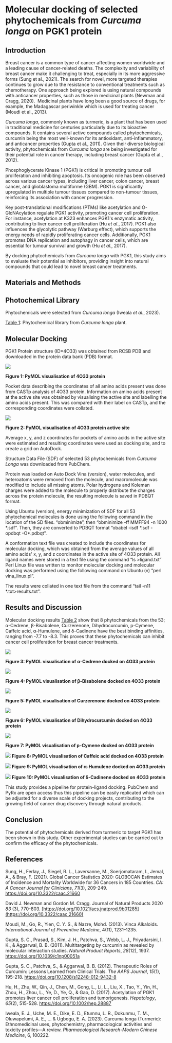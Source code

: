 <!--StartFragment-->

# **Molecular docking of selected phytochemicals from _Curcuma longa_ on PGK1 protein**


## **Introduction**

Breast cancer is a common type of cancer affecting women worldwide and a leading cause of cancer-related deaths. The complexity and variability of breast cancer make it challenging to treat, especially in its more aggressive forms (Sung et al., 2021). The search for novel, more targeted therapies continues to grow due to the resistance to conventional treatments such as chemotherapy. One approach being explored is using natural compounds with anticancer properties, such as those in medicinal plants (Newman and Cragg, 2020).  Medicinal plants have long been a good source of drugs, for example, the Madagascar periwinkle which is used for treating cancer (Moudi et al., 2013). 

_Curcuma longa_, commonly known as turmeric, is a plant that has been used in traditional medicine for centuries particularly due to its bioactive compounds. It contains several active compounds called phytochemicals, curcumin being the most well-known for its antioxidant, anti-inflammatory, and anticancer properties (Gupta et al., 2011). Given their diverse biological activity, phytochemicals from _Curcuma longa_ are being investigated for their potential role in cancer therapy, including breast cancer (Gupta et al., 2012).

Phosphoglycerate Kinase 1 (PGK1) is critical in promoting tumour cell proliferation and inhibiting apoptosis. Its oncogenic role has been observed across various cancer types, including liver cancer, colon cancer, breast cancer, and glioblastoma multiforme (GBM). PGK1 is significantly upregulated in multiple tumour tissues compared to non-tumour tissues, reinforcing its association with cancer progression.

Key post-translational modifications (PTMs) like acetylation and O-GlcNAcylation regulate PGK1 activity, promoting cancer cell proliferation. For instance, acetylation at K323 enhances PGK1's enzymatic activity, contributing to liver cancer cell proliferation (Hu _et al_., 2017). PGK1 also influences the glycolytic pathway (Warburg effect), which supports the energy needs of rapidly proliferating cancer cells. Additionally, PGK1 promotes DNA replication and autophagy in cancer cells, which are essential for tumour survival and growth (Hu _et al_., 2017).

By docking phytochemicals from _Curcuma longa_ with PGK1, this study aims to evaluate their potential as inhibitors, providing insight into natural compounds that could lead to novel breast cancer treatments.


## **Materials and Methods**

## **Photochemical Library**

Phytochemicals were selected from _Curcuma longa_ (Iweala _et al_., 2023).

[Table 1](https://github.com/Fadayini-Priscilla/hackbio-cancer-internship/blob/c9dc7410a91442df1b2eac3795111aaa04c33bf8/Targeting%20PGK1%20in%20Breast%20Cancer%20(Docking%20Pipeline%20and%20Machine%20Learning)/Phytochemical%20Library%20of%20Curcuma%20Longa.md): Phytochemical library from _Curcuma longa_ plant.


## **Molecular Docking**

PGK1 Protein structure (ID=4O33) was obtained from RCSB PDB and downloaded in the protein data bank (PDB) format.


![](https://github.com/Fadayini-Priscilla/hackbio-cancer-internship/blob/main/Targeting%20PGK1%20in%20Breast%20Cancer%20(Docking%20Pipeline%20and%20Machine%20Learning)/Visualizations%20of%20Docking%20Results/4o33.png)

**Figure 1: PyMOL visualisation of 4O33 protein**

Pocket data describing the coordinates of all amino acids present was done from CASTp analysis of 4O33 protein. Information on amino acids present at the active site was obtained by visualising the active site and labelling the amino acids present. This was compared with their label on CASTp, and the corresponding coordinates were collated.

![]((https://github.com/Fadayini-Priscilla/hackbio-cancer-internship/blob/main/Targeting%20PGK1%20in%20Breast%20Cancer%20(Docking%20Pipeline%20and%20Machine%20Learning)/Visualizations%20of%20Docking%20Results/Active%20sites%20of%204O33%20Protein.png))

**Figure 2: PyMOL visualisation of 4O33 protein active site**

Average x, y, and z coordinates for pockets of amino acids in the active site were estimated and resulting coordinates were used as docking site, and to create a grid on AutoDock.

Structure Data File (SDF) of selected 53 phytochemicals from _Curcuma Longa_ was downloaded from PubChem.

Protein was loaded on Auto Dock Vina (version), water molecules, and heteroatoms were removed from the molecule, and macromolecule was modified to include all missing atoms. Polar hydrogens and Koleman charges were added to the molecule to properly distribute the charges across the protein molecule, the resulting molecule is saved in PDBQT format.

Using Ubuntu (version), energy minimization of SDF for all 53 phytochemical molecules is done using the following command in the location of the SD files. “obminimize”, then “obminimize -ff MMFF94 -n 1000 \*.sdf”. Then, they are converted to PDBQT format “obabel -isdf \*.sdf -opdbqt -O\*.pdbqt”.

A conformation text file was created to include the coordinates for molecular docking, which was obtained from the average values of all amino acids' x, y, and z coordinates in the active site of 4O33 protein. All ligand names were stored in a text file using the command “ls >ligand.txt” Perl Linux file was written to monitor molecular docking and molecular docking was performed using the following command on Ubuntu (v) “perl vina\_linux.pl”.

The results were collated in one text file from the command “tail -n11 \*.txt>results.txt”.


## **Results and Discussion**

Molecular docking results [Table 2](https://github.com/Fadayini-Priscilla/hackbio-cancer-internship/blob/c9dc7410a91442df1b2eac3795111aaa04c33bf8/Targeting%20PGK1%20in%20Breast%20Cancer%20(Docking%20Pipeline%20and%20Machine%20Learning)/Phytochemicals%20with%20their%20Binding%20Affinities.md) show that 8 phytochemicals from the 53; α-Cedrene, β-Bisabolene, Curzerenone, Dihydrocurcumin, p-Cymene, Caffeic acid, α-Humulene, and δ-Cadinene have the best binding affinities, ranging from -7.7 to -8.3. This proves that these phytochemicals can inhibit cancer cell proliferation for breast cancer treatments.

![](https://github.com/Fadayini-Priscilla/hackbio-cancer-internship/blob/main/Targeting%20PGK1%20in%20Breast%20Cancer%20(Docking%20Pipeline%20and%20Machine%20Learning)/Visualizations%20of%20Docking%20Results/4o33%2Balpha-cedrene.png)

**Figure 3: PyMOL visualisation of α-Cedrene docked on 4O33 protein**

![](https://github.com/Fadayini-Priscilla/hackbio-cancer-internship/blob/main/Targeting%20PGK1%20in%20Breast%20Cancer%20(Docking%20Pipeline%20and%20Machine%20Learning)/Visualizations%20of%20Docking%20Results/4o33%2Bbeta-bisabolene.png)

**Figure 4: PyMOL visualisation of β-Bisabolene docked on 4O33 protein**

![](https://github.com/Fadayini-Priscilla/hackbio-cancer-internship/blob/main/Targeting%20PGK1%20in%20Breast%20Cancer%20(Docking%20Pipeline%20and%20Machine%20Learning)/Visualizations%20of%20Docking%20Results/4o33%2Bcurzerenone.png)

**Figure 5: PyMOL visualisation of Curzerenone docked on 4O33 protein**

![](https://github.com/Fadayini-Priscilla/hackbio-cancer-internship/blob/main/Targeting%20PGK1%20in%20Breast%20Cancer%20(Docking%20Pipeline%20and%20Machine%20Learning)/Visualizations%20of%20Docking%20Results/4o33%2Bdihydrocurcumin.png)

**Figure 6: PyMOL visualisation of Dihydrocurcumin docked on 4O33 protein**

![](https://github.com/Fadayini-Priscilla/hackbio-cancer-internship/blob/main/Targeting%20PGK1%20in%20Breast%20Cancer%20(Docking%20Pipeline%20and%20Machine%20Learning)/Visualizations%20of%20Docking%20Results/4o33%2Bp-cymene.png)

**Figure 7: PyMOL visualisation of p-Cymene docked on 4O33 protein**

![](https://github.com/Fadayini-Priscilla/hackbio-cancer-internship/blob/main/Targeting%20PGK1%20in%20Breast%20Cancer%20(Docking%20Pipeline%20and%20Machine%20Learning)/Visualizations%20of%20Docking%20Results/4o33%2Bcaffeic-acid.png)
**Figure 8: PyMOL visualisation of Caffeic acid docked on 4O33 protein**

![](https://github.com/Fadayini-Priscilla/hackbio-cancer-internship/blob/main/Targeting%20PGK1%20in%20Breast%20Cancer%20(Docking%20Pipeline%20and%20Machine%20Learning)/Visualizations%20of%20Docking%20Results/4o33%2Balpha-humulene.png)
**Figure 9: PyMOL visualisation of α-Humulene docked on 4O33 protein**

![](https://github.com/Fadayini-Priscilla/hackbio-cancer-internship/blob/main/Targeting%20PGK1%20in%20Breast%20Cancer%20(Docking%20Pipeline%20and%20Machine%20Learning)/Visualizations%20of%20Docking%20Results/4o33%2Bdelta-cadinene.png)
**Figure 10: PyMOL visualisation of δ-Cadinene docked on 4O33 protein**

This study provides a pipeline for protein-ligand docking. PubChem and PyRx are open access thus this pipeline can be easily replicated which can be adjusted for a diverse scale of docking projects, contributing to the growing field of cancer drug discovery through natural products.


## **Conclusion**

The potential of phytochemicals derived from turmeric to target PGK1 has been shown in this study. Other experimental studies can be carried out to confirm the efficacy of the phytochemicals.

## **References**

Sung, H., Ferlay, J., Siegel, R. L., Laversanne, M., Soerjomataram, I., Jemal, A., & Bray, F. (2021). Global Cancer Statistics 2020: GLOBOCAN Estimates of Incidence and Mortality Worldwide for 36 Cancers in 185 Countries. _CA: A Cancer Journal for Clinicians_, _71_(3), 209-249. <https://doi.org/10.3322/caac.21660>

David J. Newman and Gordon M. Cragg. Journal of Natural Products 2020 _83_ (3), 770-803. [https://doi.org/10.1021/acs.jnatprod.9b01285](https://doi.org/10.3322/caac.21660)

Moudi, M., Go, R., Yien, C. Y. S., & Nazre, Mohd. (2013). Vinca Alkaloids. _International Journal of Preventive Medicine_, 4(11), 1231–1235.

Gupta, S. C., Prasad, S., Kim, J. H., Patchva, S., Webb, L. J., Priyadarsini, I. K., & Aggarwal, B. B. (2011). Multitargeting by curcumin as revealed by molecular interaction studies. _Natural Product Reports_, _28_(12), 1937. <https://doi.org/10.1039/c1np00051a>

Gupta, S. C., Patchva, S., & Aggarwal, B. B. (2012). Therapeutic Roles of Curcumin: Lessons Learned from Clinical Trials. _The AAPS Journal_, _15_(1), 195-218. <https://doi.org/10.1208/s12248-012-9432-8>

Hu, H., Zhu, W., Qin, J., Chen, M., Gong, L., Li, L., Liu, X., Tao, Y., Yin, H., Zhou, H., Zhou, L., Ye, D., Ye, Q., & Gao, D. (2017). Acetylation of PGK1 promotes liver cancer cell proliferation and tumorigenesis. _Hepatology_, _65_(2), 515-528. <https://doi.org/10.1002/hep.28887> 

Iweala, E. J., Uche, M. E., Dike, E. D., Etumnu, L. R., Dokunmu, T. M., Oluwapelumi, A. E., ... & Ugbogu, E. A. (2023). Curcuma longa (Turmeric): Ethnomedicinal uses, phytochemistry, pharmacological activities and toxicity profiles—A review. _Pharmacological Research-Modern Chinese Medicine_, 6, 100222.



<!--EndFragment-->
